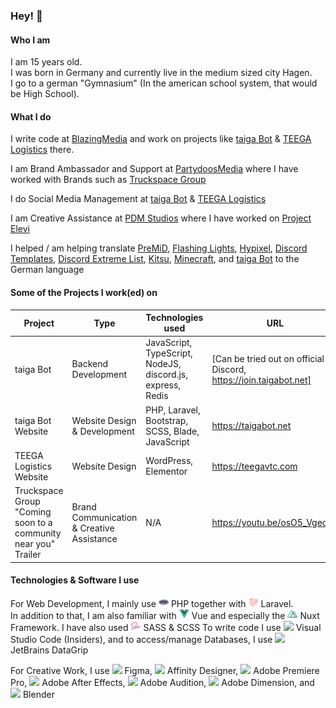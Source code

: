 ### Hey! 👋

#### Who I am

I am 15 years old.  
I was born in Germany and currently live in the medium sized city Hagen.  
I go to a german "Gymnasium" (In the american school system, that would be High School).  

#### What I do

I write code at [BlazingMedia](https://github.com/blazingmedia) and work on projects like [taiga Bot](https://github.com/taigabm) & [TEEGA Logistics](https://github.com/teegavtc) there.

I am Brand Ambassador and Support at [PartydoosMedia](https://www.partydoosmedia.com/) where I have worked with Brands such as [Truckspace Group](https://twitter.com/truckspacegroup)

I do Social Media Management at [taiga Bot](https://github.com/taigabm) & [TEEGA Logistics](https://github.com/teegavtc)

I am Creative Assistance at [PDM Studios](https://www.partydoosmedia.com/games) where I have worked on [Project Elevi](https://www.partydoosmedia.com/elevi/)

I helped / am helping translate [PreMiD](https://premid.app), [Flashing Lights](https://store.steampowered.com/app/605740/Flashing_Lights__Police_Firefighting_Emergency_Services_Simulator/), [Hypixel](https://hypixel.net/), [Discord Templates](https://discordtemplates.com/), [Discord Extreme List](https://discordextremelist.xyz/), [Kitsu](https://kitsu.io/), [Minecraft](https://minecraft.net/), and [taiga Bot](https://taigabot.net) to the German language

#### Some of the Projects I work(ed) on

| Project                                                        | Type                                      | Technologies used                                          | URL                                                               |
|----------------------------------------------------------------|-------------------------------------------|------------------------------------------------------------|-------------------------------------------------------------------|
| taiga Bot                                                      | Backend Development                       | JavaScript, TypeScript, NodeJS, discord.js, express, Redis | [Can be tried out on official Discord, https://join.taigabot.net] |
| taiga Bot Website                                              | Website Design & Development              | PHP, Laravel, Bootstrap, SCSS, Blade, JavaScript           | https://taigabot.net                                              |
| TEEGA Logistics Website                                        | Website Design                            | WordPress, Elementor                                       | https://teegavtc.com                                              |
| Truckspace Group "Coming soon to a community near you" Trailer | Brand Communication & Creative Assistance | N/A                                                        | https://youtu.be/osO5_Vgecb0                                      |

#### Technologies & Software I use

For Web Development, I mainly use <img height="16" src="https://raw.githubusercontent.com/github/explore/master/topics/php/php.png"> PHP together with <img height="16" src="https://raw.githubusercontent.com/github/explore/master/topics/laravel/laravel.png"> Laravel.  
In addition to that, I am also familiar with <img height="16" src="https://raw.githubusercontent.com/github/explore/master/topics/vue/vue.png"> Vue and especially the <img height="16" src="https://raw.githubusercontent.com/github/explore/master/topics/nuxt/nuxt.png"> Nuxt Framework.
I have also used <img height="16" src="https://raw.githubusercontent.com/github/explore/master/topics/sass/sass.png"> SASS & SCSS
To write code I use <img height="16" src="https://upload.wikimedia.org/wikipedia/commons/thumb/4/4b/Visual_Studio_Code_Insiders_1.36_icon.svg/170px-Visual_Studio_Code_Insiders_1.36_icon.svg.png"> Visual Studio Code (Insiders), and to access/manage Databases, I use <img height="16" src="https://blog.jetbrains.com/wp-content/uploads/2019/08/logo-6.png"> JetBrains DataGrip

For Creative Work, I use <img height="16" src="https://upload.wikimedia.org/wikipedia/commons/thumb/3/33/Figma-logo.svg/1667px-Figma-logo.svg.png"> Figma, <img height="16" src="https://upload.wikimedia.org/wikipedia/en/6/6d/Affinity_Designer_logo_new.png"> Affinity Designer, <img height="16" src="https://upload.wikimedia.org/wikipedia/commons/thumb/4/40/Adobe_Premiere_Pro_CC_icon.svg/1200px-Adobe_Premiere_Pro_CC_icon.svg.png"> Adobe Premiere Pro, <img height="16" src="https://upload.wikimedia.org/wikipedia/commons/thumb/c/cb/Adobe_After_Effects_CC_icon.svg/1200px-Adobe_After_Effects_CC_icon.svg.png"> Adobe After Effects, <img height="16" src="https://upload.wikimedia.org/wikipedia/commons/thumb/0/0e/Adobe_Audition_CC_icon_(2020).svg/1051px-Adobe_Audition_CC_icon_(2020).svg.png"> Adobe Audition, <img height="16" src="https://photoshop.com/en/images/apps/dimension.png"> Adobe Dimension, and <img height="16" src="https://deepin.b-cdn.net/wp-content/uploads/2020/06/Logo-de-Blender.png"> Blender

